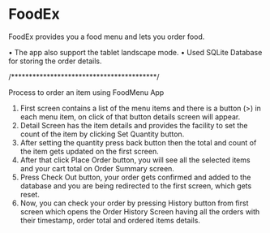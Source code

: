 # FoodEx
FoodEx provides you a food menu and lets you order food.

•	The app also support the tablet landscape mode.
•	Used SQLite Database for storing the order details.


/*****************************************/

Process to order an item using FoodMenu App

1.	First screen contains a list of the menu items and there is a button (>) in each menu item, on click of that button details screen will appear.
2.	Detail Screen has the item details and provides the facility to set the count of the item by clicking Set Quantity button.
3.	After setting the quantity press back button then the total and count of the item gets updated on the first screen.
4.	After that click Place Order button, you will see all the selected items and your cart total on Order Summary screen.
5.	Press Check Out button, your order gets confirmed and added to the database and you are being redirected to the first screen, which gets reset.
6.	Now, you can check your order by pressing History button from first screen which opens the Order History Screen having all the orders with their timestamp, order total and ordered items details.
